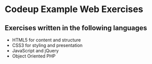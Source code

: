 # Codeup Example Web Exercises

## Exercises written in the following languages

- HTML5 for content and structure
- CSS3 for styling and presentation
- JavaScript and jQuery
- Object Oriented PHP
